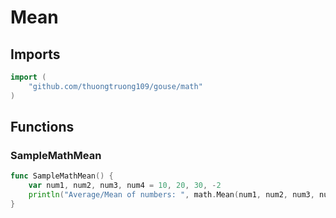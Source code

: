 # Mean

## Imports

```go
import (
	"github.com/thuongtruong109/gouse/math")
```
## Functions


### SampleMathMean

```go
func SampleMathMean() {
	var num1, num2, num3, num4 = 10, 20, 30, -2
	println("Average/Mean of numbers: ", math.Mean(num1, num2, num3, num4))
}```
